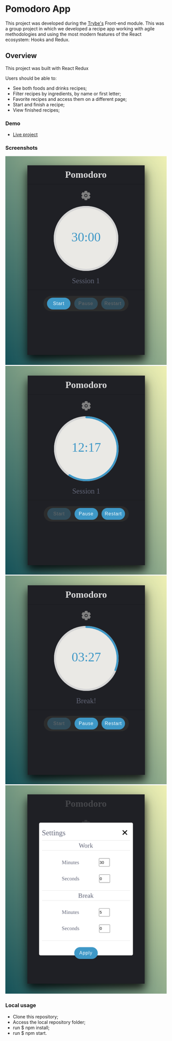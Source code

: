 # Pomodoro App

This project was developed during the [Trybe's](https://www.betrybe.com/) Front-end module.
This was a group project in which we developed a recipe app working with agile methodologies and using the most modern features of the React ecosystem: Hooks and Redux.

## Overview

This project was built with React Redux

Users should be able to:

- See both foods and drinks recipes;
- Filter recipes by ingredients, by name or first letter;
- Favorite recipes and access them on a different page;
- Start and finish a recipe;
- View finished recipes;

### Demo
- [Live project](https://viniciuslacerda-recipes-app.vercel.app/)

### Screenshots
<div>
  <img src="rmd1.png" alt="1" widht="200px"/>
  <img src="rdm2.png" alt="2" widht="200px"/>
  <img src="rdm3.png" alt="3" widht="200px"/>
  <img src="rdm4.png" alt="4" widht="200px"/>
</div>

### Local usage
- Clone this repository;
- Access the local repository folder;
- run $ npm install;
- run $ npm start.
